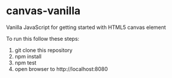 # canvas-vanilla
Vanilla JavaScript for getting started with HTML5 canvas element

To run this follow these steps:
1. git clone this repository
2. npm install
3. npm test
4. open browser to http://localhost:8080
